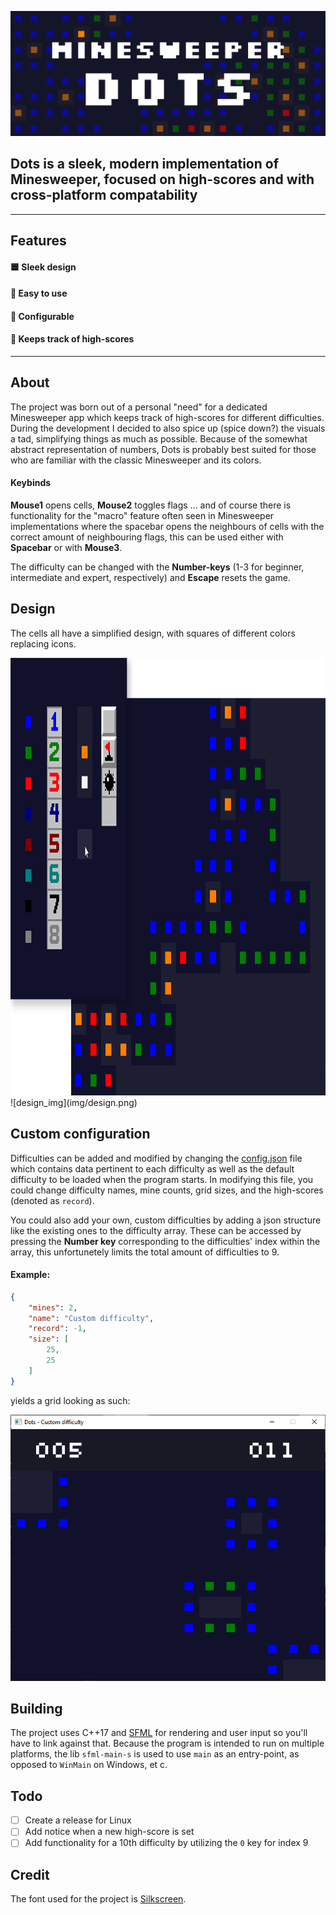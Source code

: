 ![title img](img/title.png)

## Dots is a sleek, modern implementation of Minesweeper, focused on high-scores and with cross-platform compatability

------

## Features
#### :blue_square:  Sleek design
#### :baby_bottle:  Easy to use
#### :memo: Configurable
#### :triangular_flag_on_post:  Keeps track of high-scores

------

## About
The project was born out of a personal "need" for a dedicated Minesweeper app which keeps track of high-scores for different difficulties. During the development I decided
to also spice up (spice down?) the visuals a tad, simplifying things as much as possible. Because of the somewhat abstract representation of numbers, Dots is probably best suited for those who are familiar with the classic Minesweeper and its colors.

#### Keybinds
**Mouse1** opens cells, **Mouse2** toggles flags ... and of course there is functionality for the "macro" feature often seen in Minesweeper implementations where the spacebar opens the neighbours of cells with the correct amount of neighbouring flags, this can be used either with **Spacebar** or with **Mouse3**.

The difficulty can be changed with the **Number-keys** (1-3 for beginner, intermediate and expert, respectively) and **Escape** resets the game.

## Design
The cells all have a simplified design, with squares of different colors replacing icons.

<img src="img/design.png" height="700" alt="cells_img">
![design_img](img/design.png)

## Custom configuration
Difficulties can be added and modified by changing the [config.json](src/config.json) file which contains data pertinent to each difficulty as well as the default difficulty to be loaded when the program starts. In modifying this file, you could change difficulty names, mine counts, grid sizes, and the high-scores (denoted as `record`).

You could also add your own, custom difficulties by adding a json structure like the existing ones to the difficulty array. These can be accessed by pressing the **Number key** corresponding to the difficulties' index within the array, this unfortunetely limits the total amount of difficulties to 9.

#### Example:

```json
{
    "mines": 2,
    "name": "Custom difficulty",
    "record": -1,
    "size": [
        25,
        25
    ]
}
```

yields a grid looking as such:

![custom_diff_img](img/custom_diff.png)

## Building
The project uses C++17 and [SFML](https://www.sfml-dev.org/) for rendering and user input so you'll have to link against that. Because the program is intended to run on multiple platforms, the lib `sfml-main-s` is used to use `main` as an entry-point, as opposed to `WinMain` on Windows, et c.

## Todo
- [ ] Create a release for Linux
- [ ] Add notice when a new high-score is set
- [ ] Add functionality for a 10th difficulty by utilizing the `0` key for index 9

## Credit
The font used for the project is [Silkscreen](https://kottke.org/plus/type/silkscreen/index.html).
